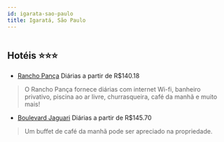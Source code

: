 ```yaml
---
id: igarata-sao-paulo
title: Igaratá, São Paulo
---
```


<center><img src="https://static.hotelurbano.com/reservas/prod0/16/16892/5d28c4890168e_rancho-panca.jpg" alt="" /></center>


## Hotéis ⭐️⭐️⭐️

-    [Rancho Pança](https://www.hurb.com/aud/https://www.hurb.com/hoteis/igarata/rancho-panca-16892?cmp=18055) Diárias a partir de R$140.18
   > O Rancho Pança fornece diárias com internet Wi-fi, banheiro privativo, piscina ao ar livre, churrasqueira, café da manhã e muito mais!
-    [Boulevard Jaguari](https://www.hurb.com/aud/https://www.hurb.com/hoteis/igarata/boulevard-jaguari-12723?cmp=18055) Diárias a partir de R$145.70
   > Um buffet de café da manhã pode ser apreciado na propriedade.
